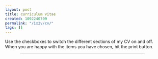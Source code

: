 ```yaml
---
layout: post
title: curriculum vitae
created: 1092240709
permalink: "/ix2v/cv/"
tags: []
---
```

<p>
Use the checkboxes to switch the different sections of my CV on and off.  When you are happy with the items you have chosen, hit the print button.
</p>

<!--break-->

<div style="margin: 0 auto; padding: 0; border-style: solid; border-width: 1px; border-color: #cccccc; width: 80%;">
<object id="inlinecv" class="inlinecv" data="/extras/cv/cv.php" type="text/html" style="width: 100%; height: 800px; margin: 0; padding: 0; border: none;">
<!-- CV displayed as an inline frame -->
</object>
</div>

